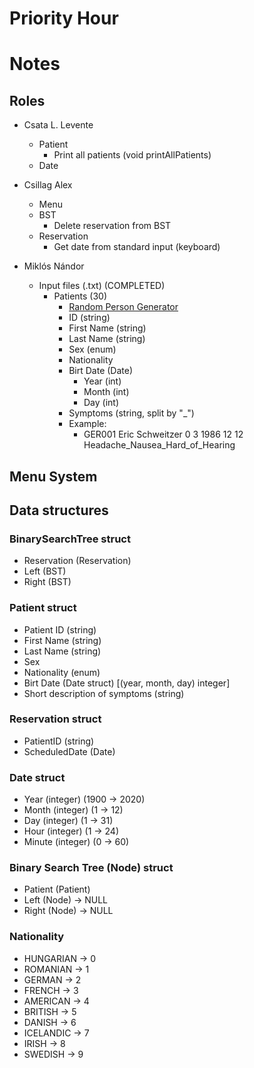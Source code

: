 # Priority Hour

# Notes

## Roles

- Csata L. Levente
	- Patient
		- Print all patients (void printAllPatients)
	- Date
	
- Csillag Alex
	- Menu
	- BST
		- Delete reservation from BST
	- Reservation
		- Get date from standard input (keyboard)
	
- Miklós Nándor
	- Input files (.txt) (COMPLETED)
		- Patients (30)
			- [Random Person Generator](https://www.fakenamegenerator.com/gen-random-gr-gr.php)
			- ID (string)
			- First Name (string)
			- Last  Name (string)
			- Sex (enum)
			- Nationality
			- Birt Date (Date)
				- Year (int)
				- Month (int)
				- Day (int)
			- Symptoms (string, split by "_")
			- Example:
				- GER001 Eric Schweitzer 0 3 1986 12 12 Headache_Nausea_Hard_of_Hearing

## Menu System

## Data structures

### BinarySearchTree struct 

- Reservation (Reservation)
- Left (BST)
- Right (BST)

### Patient struct

- Patient ID (string)
- First Name (string)
- Last Name (string)
- Sex
- Nationality (enum)
- Birt Date (Date struct) \[(year, month, day) integer\]
- Short description of symptoms (string)

### Reservation  struct

- PatientID (string)
- ScheduledDate (Date)

### Date struct

- Year (integer) (1900 -> 2020)
- Month (integer) (1 -> 12)
- Day (integer) (1 -> 31)
- Hour (integer) (1 -> 24)
- Minute (integer) (0 -> 60)

### Binary Search Tree (Node) struct

- Patient (Patient)
- Left (Node) -> NULL
- Right (Node) -> NULL

### Nationality

- HUNGARIAN -> 0
- ROMANIAN -> 1
- GERMAN -> 2
- FRENCH -> 3
- AMERICAN -> 4
- BRITISH -> 5
- DANISH -> 6
- ICELANDIC -> 7
- IRISH -> 8
- SWEDISH -> 9
